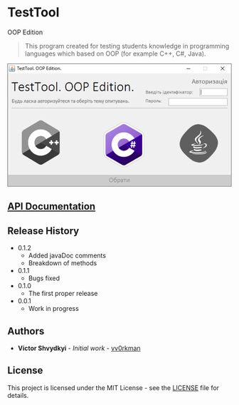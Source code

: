 # TestTool
OOP Edition
> This program created for testing students knowledge in programming languages which based on OOP (for example C++, C#, Java).

![](https://github.com/vv0rkman/MVN_TestTool/blob/master/Preview.png)

## [API Documentation](https://vv0rkman.github.io/MVN_TestTool/)

## Release History
* 0.1.2
    * Added javaDoc comments
    * Breakdown of methods
* 0.1.1
    * Bugs fixed
* 0.1.0
    * The first proper release
* 0.0.1
    * Work in progress

## Authors

* **Victor Shvydkyi** - *Initial work* - [vv0rkman](https://github.com/vv0rkman)

## License

This project is licensed under the MIT License - see the [LICENSE](https://github.com/vv0rkman/MVN_TestTool/blob/master/LICENSE) file for details.
